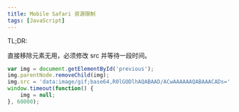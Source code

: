 ```yaml
---
title: Mobile Safari 资源限制
tags: [JavaScript]
---
```


TL;DR:

直接移除元素无用，必须修改 src 并等待一段时间。

``` javascript
var img = document.getElementById('previous');
img.parentNode.removeChild(img);
img.src = 'data:image/gif;base64,R0lGODlhAQABAAD/ACwAAAAAAQABAAACADs=';
window.timeout(function() {
	img = null;
}, 60000);
```
